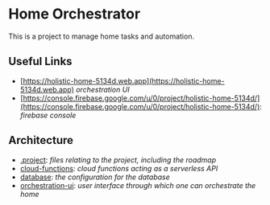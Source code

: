 # Home Orchestrator
This is a project to manage home tasks and automation.

## Useful Links
- [https://holistic-home-5134d.web.app](https://holistic-home-5134d.web.app)
	_orchestration UI_
- [https://console.firebase.google.com/u/0/project/holistic-home-5134d/](https://console.firebase.google.com/u/0/project/holistic-home-5134d/):
	_firebase console_

## Architecture
- [.project](/.project): _files relating to the project, including the roadmap_
- [cloud-functions](/cloud-functions): _cloud functions acting as a serverless API_
- [database](/database): _the configuration for the database_
- [orchestration-ui](/orchestration-ui): _user interface through which one can orchestrate the home_